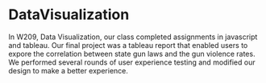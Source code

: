 # DataVisualization

In W209, Data Visualization, our class completed assignments in javascript and tableau.  Our final project was a tableau report that enabled users to expore the correlation between state gun laws and the gun violence rates.  We performed several rounds of user experience testing and modified our design to make a better experience.  
